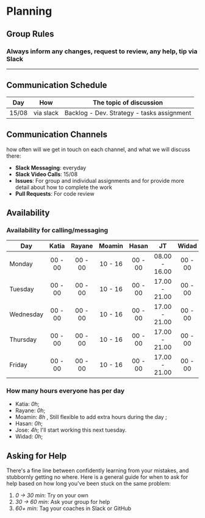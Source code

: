 # Planning

## Group Rules

### Always inform any changes, request to review, any help, tip via Slack

---

## Communication Schedule

| Day   |    How    | The topic of discussion                    |
| ----- | :-------: | ------------------------------------------ |
| 15/08 | via slack | Backlog - Dev. Strategy - tasks assignment |

## Communication Channels

how often will we get in touch on each channel, and what we will discuss there:

- **Slack Messaging**: everyday
- **Slack Video Calls**: 15/08
- **Issues**: For group and individual assignments and for provide more detail
  about how to complete the work
- **Pull Requests**: For code review

## Availability

### Availability for calling/messaging

| Day       |  Katia  | Rayane  | Moamin  |  Hasan  |      JT       |  Widad  |
| --------- | :-----: | :-----: | :-----: | :-----: | :-----------: | :-----: |
| Monday    | 00 - 00 | 00 - 00 | 10 - 16 | 00 - 00 | 08.00 - 16.00 | 00 - 00 |
| Tuesday   | 00 - 00 | 00 - 00 | 10 - 16 | 00 - 00 | 17.00 - 21.00 | 00 - 00 |
| Wednesday | 00 - 00 | 00 - 00 | 10 - 16 | 00 - 00 | 17.00 - 21.00 | 00 - 00 |
| Thursday  | 00 - 00 | 00 - 00 | 10 - 16 | 00 - 00 | 17.00 - 21.00 | 00 - 00 |
| Friday    | 00 - 00 | 00 - 00 | 10 - 16 | 00 - 00 | 17.00 - 21.00 | 00 - 00 |

### How many hours everyone has per day

- Katia: _0h_;
- Rayane: _0h_;
- Moamin: _8h_ , Still flexible to add extra hours during the day ;
- Hasan: _0h_;
- Jose: _4h_; I'll start working this next tuesday.
- Widad: _0h_;

## Asking for Help

There's a fine line between confidently learning from your mistakes, and
stubbornly getting no where. Here is a general guide for when to ask for help
based on how long you've been stuck on the same problem:

1. _0 -> 30 min_: Try on your own
2. _30 -> 60 min_: Ask your group for help
3. _60+ min_: Tag your coaches in Slack or GitHub
